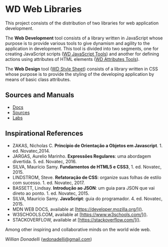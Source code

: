 # WD Web Libraries

This project consists of the distribution of two libraries for web application development.

The **Web Development** tool consists of a library written in JavaScript whose purpose is to provide various tools to give dynamism and agility to the application in development. This tool is divided into two segments, one for creating JavaScript scripts ([WD JavaScript Tools](https://github.com/wdonadelli/wd/wiki/WD-JavaScript-Tools)) and another for defining actions using attributes of HTML elements ([WD Attributes Tools](https://github.com/wdonadelli/wd/wiki/WD-Attributes-Tools)).

The **Web Design** tool ([WD Style Sheet](https://github.com/wdonadelli/wd/wiki/WD-Style-Sheet)) consists of a library written in CSS whose purpose is to provide the styling of the developing application by means of basic class attributes.

## Sources and Manuals

- [Docs](https://wdonadelli.github.io/wd/docs/)
- [Sources](https://wdonadelli.github.io/wd/v1/wd/source)
- [Labs](https://wdonadelli.github.io/wd/lab/v3)

## Inspirational References

- ZAKAS, Nicholas C. **Princípio de Orientação a Objetos em Javascript**. 1. ed. Novatec,2014.
- JARGAS, Aurelio Marinho. **Expressões Regulares**: uma abordagem divertida. 5. ed. Novatec, 2016.
- SILVA, Maurício Samy. **Fundamentos de HTML5 e CSS3**, 1. ed. Novatec, 2015.
- LINDSTROM, Steve. **Refatoração de CSS**: organize suas folhas de estilo com sucesso. 1. ed. Novatec, 2017.
- BASSETT, Lindsay. **Introdução ao JSON**: um guia para JSON que vai direto ao ponto. 1. ed. Novatec, 2015.
- SILVA, Maurício Samy. **JavaScript**: guia do programador. 4. ed. Novatec, 2015.
- MDN WEB DOCS, available at [https://developer.mozilla.org/]().
- W3SCHOOLS.COM, available at [https://www.w3schools.com/]().
- STACKOVERFLOW, available at [https://stackoverflow.com/]().

Among other inspiring and collaborative minds on the world wide web.

_Willian Donadelli_ (<wdonadelli@gmail.com>)


